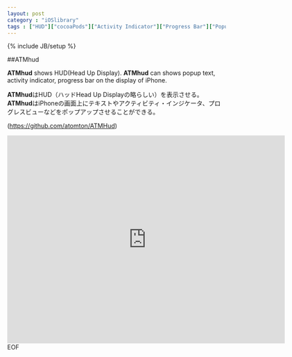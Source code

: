 ```yaml
---
layout: post
category : "iOSlibrary"
tags : ["HUD"]["cocoaPods"]["Activity Indicator"]["Progress Bar"]["Popup Message"]
---
```

{% include JB/setup %}

##ATMhud

**ATMhud** shows HUD(Head Up Display). **ATMhud** can shows popup text, activity indicator, progress bar on the display of iPhone.

**ATMhud**はHUD（ハッドHead Up Displayの略らしい）を表示させる。**ATMhud**はiPhoneの画面上にテキストやアクティビティ・インジケータ、プログレスビューなどをポップアップさせることができる。

(https://github.com/atomton/ATMHud)

<iframe width="640" height="480" src="http://www.youtube.com/embed/WO82PoAczTc" frameborder="0"></iframe>EOF